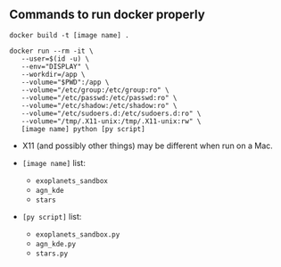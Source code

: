 ## Commands to run docker properly

`docker build -t [image name] .`
```
docker run --rm -it \
   --user=$(id -u) \
   --env="DISPLAY" \
   --workdir=/app \
   --volume="$PWD":/app \
   --volume="/etc/group:/etc/group:ro" \
   --volume="/etc/passwd:/etc/passwd:ro" \
   --volume="/etc/shadow:/etc/shadow:ro" \
   --volume="/etc/sudoers.d:/etc/sudoers.d:ro" \
   --volume="/tmp/.X11-unix:/tmp/.X11-unix:rw" \
   [image name] python [py script]
```


* X11 (and possibly other things) may be different when run on a Mac.

* `[image name]` list: 
  * `exoplanets_sandbox`
  * `agn_kde`
  * `stars`

* `[py script]` list:
  * `exoplanets_sandbox.py`
  * `agn_kde.py`
  * `stars.py`
